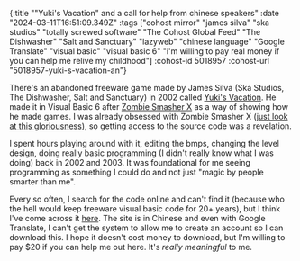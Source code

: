 {:title "\"Yuki's Vacation\" and a call for help from chinese speakers"
 :date "2024-03-11T16:51:09.349Z"
 :tags ["cohost mirror" "james silva" "ska studios" "totally screwed software" "The Cohost Global Feed" "The Dishwasher" "Salt and Sanctuary" "lazyweb" "chinese language" "Google Translate" "visual basic" "visual basic 6" "i'm willing to pay real money if you can help me relive my childhood"]
 :cohost-id 5018957
 :cohost-url "5018957-yuki-s-vacation-an"}

There's an abandoned freeware game made by James Silva (Ska Studios, The Dishwasher, Salt and Sanctuary) in 2002 called [Yuki's Vacation](https://www.mobygames.com/game/31152/yukis-vacation/). He made it in Visual Basic 6 after [Zombie Smasher X](https://www.mobygames.com/game/28374/zombie-smashers-x/) as a way of showing how he made games. I was already obsessed with Zombie Smasher X ([just look at this gloriousness](https://www.youtube.com/watch?v=sEbGqOB2vaU)), so getting access to the source code was a revelation.

I spent hours playing around with it, editing the bmps, changing the level design, doing really basic programming (I didn't really know what I was doing) back in 2002 and 2003. It was foundational for me seeing programming as something I could do and not just "magic by people smarter than me".

Every so often, I search for the code online and can't find it (because who the hell would keep freeware visual basic code for 20+ years), but I think I've come across it [here](https://www.dssz.com/1809675.html). The site is in Chinese and even with Google Translate, I can't get the system to allow me to create an account so I can download this. I hope it doesn't cost money to download, but I'm willing to pay $20 if you can help me out here. It's _really meaningful_ to me.